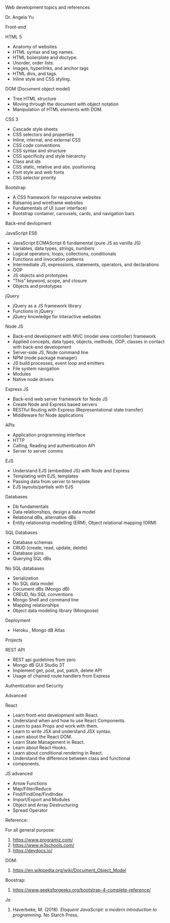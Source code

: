 ﻿Web development topics and references

Dr. Angela Yu

Front-end

HTML 5

- Anatomy of websites.
- HTML syntax and tag names.
- HTML boilerplate and doctype.
- Unorder, order lists.
- Images, hyperlinks, and anchor tags
- HTML divs, and tags.
- Inline style and CSS styling.

DOM (Document object model)

- Tree HTML structure
- Moving through the document with object notation
- Manipulation of HTML elements with DOM.

CSS 3

- Cascade style sheets
- CSS selectors and properties
- Inline, internal, and external CSS
- CSS code conventions
- CSS syntax and structure
- CSS specificity and style hierarchy
- Class and ids
- CSS static, relative and abs. positioning
- Font style and web fonts
- CSS selector priority

Bootstrap 

- A CSS framework for responsive websites
- Balsamiq and wireframe websites
- Fundamentals of UI (user interface) 
- Bootstrap container, carousels, cards, and navigation bars




















Back-end devlopment

JavaScript ES6

- JavaScript ECMAScript 6 fundamental (pure JS as vanilla JS)
- Variables, data types, strings, numbers
- Logical operators, loops, collections, conditionals
- Functions and invocation patterns
- Intermediate JS, expressions, statements, operators, and declarations
- OOP
- JS objects and prototypes
- “This” keyword, scope, and closure
- Objects and prototypes

jQuery

- jQuery as a JS framework library
- Functions in jQuery
- jQuery knowledge for interactive websites

Node JS

- Back-end development with MVC (model view controller) framework
- Applied concepts, data types, objects, methods, OOP, classes in contact with back-end development
- Server-side JS, Node command line
- NPM (node package manager)
- JS build processes, event loop and emitters
- File system navigation
- Modules
- Native node drivers

Express JS

- Back-end web server framework for Node JS
- Create Node and Express based servers
- RESTful Routing with Express (Representational state transfer)
- Middleware for Node applications

APIs

- Application programming interface
- HTTP
- Calling, Reading and authentication API
- Server to server comms

EJS

- Understand EJS (embedded JS) with Node and Express
- Templating with EJS, templates
- Passing data from server to template
- EJS layouts/partials with EJS












Databases

- Db fundamentals
- Data relationships, design a data model
- Relational dBs, alternative dBs
- Entity relationship modelling (ERM), Object relational mapping (ORM)

SQL Databases

- Database schemas
- CRUD (create, read, update, delete)
- Database joins
- Querying SQL dBs

No SQL databases

- Serialization
- No SQL data model
- Document dBs (Mongo dB)
- CREUD, No SQL conventions
- Mongo Shell and command line
- Mapping relationships
- Object data modeling library (Mongoose)

Deployment

- Heroku , Mongo dB Atlas

Projects 

REST API

- REST api guidelines from zero
- Mongo dB GUI Studio 3T
- Implement get, post, put, patch, delete API
- Usage of chained route handlers from Express

Authentication and Security


Advanced

React

- Learn front-end development with React.
- Understand when and how to use React Components.
- Learn to pass Props and work with them.
- Learn to write JSX and understand JSX syntax.
- Learn about the React DOM.
- Learn State Management in React.
- Learn about React Hooks.
- Learn about conditional rendering in React.
- Understand the difference between class and functional
- components.





JS advanced

- Arrow Functions
- Map/Filter/Reduce
- Find/FindOne/FindIndex
- Import/Export and Modules
- Object and Array Destructuring
- Spread Operator

Reference: 

For all general purpose:
1. <https://www.programiz.com/>
1. <https://www.w3schools.com/> 
1. <https://devdocs.io/>

DOM:

1. <https://en.wikipedia.org/wiki/Document_Object_Model>

Boostrap:
1. <https://www.geeksforgeeks.org/bootstrap-4-complete-reference/>

Js: 
1. Haverbeke, M. (2018). *Eloquent JavaScript: a modern introduction to programming*. No Starch Press.







